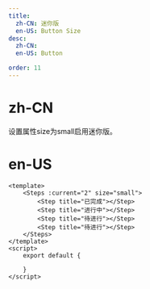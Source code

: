 ```yaml
---
title:
  zh-CN: 迷你版
  en-US: Button Size
desc:
  zh-CN:
  en-US: Button

order: 11
---
```


# zh-CN
设置属性size为small启用迷你版。

# en-US



```vue
<template>
    <Steps :current="2" size="small">
        <Step title="已完成"></Step>
        <Step title="进行中"></Step>
        <Step title="待进行"></Step>
        <Step title="待进行"></Step>
    </Steps>
</template>
<script>
    export default {

    }
</script>

```
